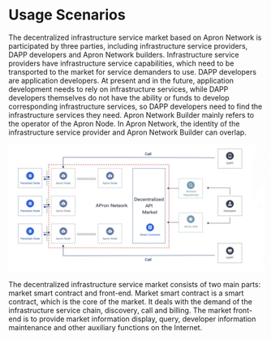 # Usage Scenarios

The decentralized infrastructure service market based on Apron Network is participated by three parties, including infrastructure service providers, DAPP developers and Apron Network builders. Infrastructure service providers have infrastructure service capabilities, which need to be transported to the market for service demanders to use. DAPP developers are application developers. At present and in the future, application development needs to rely on infrastructure services, while DAPP developers themselves do not have the ability or funds to develop corresponding infrastructure services, so DAPP developers need to find the infrastructure services they need. Apron Network Builder mainly refers to the operator of the Apron Node. In Apron Network, the identity of the infrastructure service provider and Apron Network Builder can overlap.

![Apron Network Scenario ](../.gitbook/assets/WX20201217-150919@2x.png)

The decentralized infrastructure service market consists of two main parts: market smart contract and front-end. Market smart contract is a smart contract, which is the core of the market. It deals with the demand of the infrastructure service chain, discovery, call and billing. The market front-end is to provide market information display, query, developer information maintenance and other auxiliary functions on the Internet.
